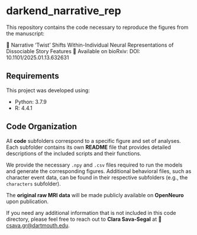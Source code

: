 # darkend_narrative_rep
This repository contains the code necessary to reproduce the figures from the manuscript:

📄 Narrative ‘Twist’ Shifts Within-Individual Neural Representations of Dissociable Story Features
📌 Available on bioRxiv: DOI: 10.1101/2025.01.13.632631

## Requirements
This project was developed using:
- Python: 3.7.9
- R: 4.4.1

## Code Organization

All **code** subfolders correspond to a specific figure and set of analyses. Each subfolder contains its own **README** file that provides detailed descriptions of the included scripts and their functions.

We provide the necessary `.npy` and `.csv` files required to run the models and generate the corresponding figures. Additional behavioral files, such as character event data, can be found in their respective subfolders (e.g., the `characters` subfolder).

The **original raw MRI data** will be made publicly available on **OpenNeuro** upon publication.

If you need any additional information that is not included in this code directory, please feel free to reach out to **Clara Sava-Segal** at 📧 [csava.gr@dartmouth.edu](mailto:csava.gr@dartmouth.edu).




